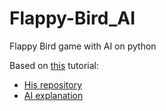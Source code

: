 # Flappy-Bird_AI
Flappy Bird game with AI on python

Based on [this](https://youtube.com/playlist?list=PLzMcBGfZo4-lwGZWXz5Qgta_YNX3_vLS2) tutorial:
- [His repository](https://github.com/techwithtim/NEAT-Flappy-Bird)
- [AI explanation](https://youtu.be/OGHA-elMrxI)
